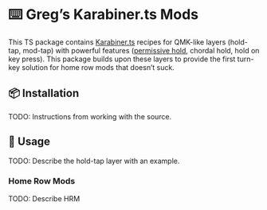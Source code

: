 # ⌨️ Greg’s Karabiner.ts Mods

This TS package contains [Karabiner.ts][karabiner.ts] recipes for QMK-like
layers (hold-tap, mod-tap) with powerful features
([permissive hold][permissive-hold], chordal hold, hold on key press).
This package builds upon these layers to provide the first turn-key solution
for home row mods that doesn’t suck.

## 📦 Installation

TODO: Instructions from working with the source.

## 🚀 Usage

TODO: Describe the hold-tap layer with an example.

### Home Row Mods

TODO: Describe HRM

[karabiner.ts]: https://karabiner.ts.evanliu.dev/
[permissive-hold]: https://docs.qmk.fm/tap_hold#:~:text=The%20%E2%80%9Cpermissive%20hold%E2%80%9D%20mode,select%20the%20tap%20action.
